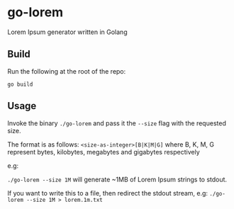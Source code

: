 # go-lorem
Lorem Ipsum generator written in Golang

## Build

Run the following at the root of the repo:

```
go build
```

## Usage

Invoke the binary `./go-lorem` and pass it the `--size` flag with the requested size.

The format is as follows: `<size-as-integer>[B|K|M|G]` where B, K, M, G represent bytes, kilobytes, megabytes and gigabytes respectively

e.g:

`./go-lorem --size 1M` will generate ~1MB of Lorem Ipsum strings to stdout.

If you want to write this to a file, then redirect the stdout stream, e.g: `./go-lorem --size 1M > lorem.1m.txt`